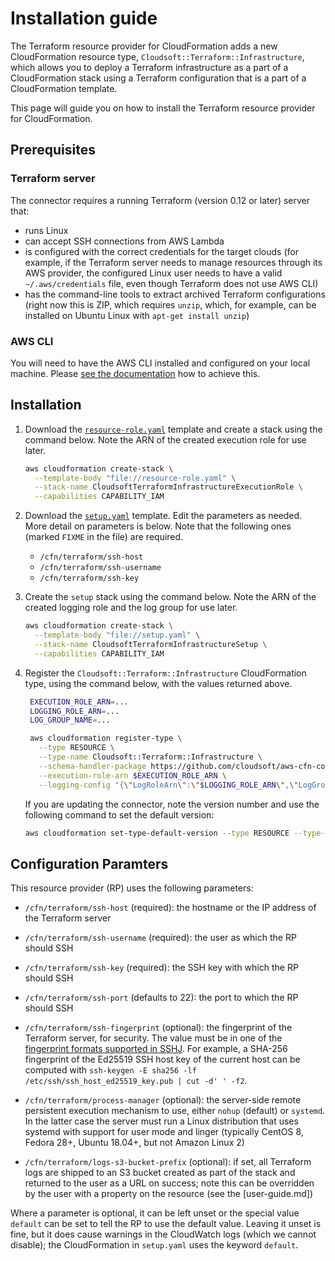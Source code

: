 # Installation guide

The Terraform resource provider for CloudFormation adds a new CloudFormation resource type, `Cloudsoft::Terraform::Infrastructure`, which allows you to deploy a Terraform infrastructure as a part of a CloudFormation stack using a Terraform configuration that is a part of a CloudFormation template.

This page will guide you on how to install the Terraform resource provider for CloudFormation.

## Prerequisites

### Terraform server

The connector requires a running Terraform (version 0.12 or later) server that:
- runs Linux
- can accept SSH connections from AWS Lambda
- is configured with the correct credentials for the target clouds
  (for example, if the Terraform server needs to manage resources through its AWS provider,
  the configured Linux user needs to have a valid `~/.aws/credentials` file, even though
  Terraform does not use AWS CLI)
- has the command-line tools to extract archived Terraform configurations (right now this
  is ZIP, which requires `unzip`, which, for example, can be installed on Ubuntu Linux
  with `apt-get install unzip`)

### AWS CLI

You will need to have the AWS CLI installed and configured on your local machine. Please [see the documentation](https://docs.aws.amazon.com/cli/latest/userguide/cli-chap-install.html) how to achieve this.

## Installation

1. Download the [`resource-role.yaml`](https://raw.githubusercontent.com/cloudsoft/aws-cfn-connector-for-terraform/master/resource-role.yaml) template and create a stack using the command below. 
   Note the ARN of the created execution role for use later.
   ```sh
   aws cloudformation create-stack \
     --template-body "file://resource-role.yaml" \
     --stack-name CloudsoftTerraformInfrastructureExecutionRole \
     --capabilities CAPABILITY_IAM
   ```

1. Download the [`setup.yaml`](https://raw.githubusercontent.com/cloudsoft/aws-cfn-connector-for-terraform/master/setup.yaml) template.
   Edit the parameters as needed. More detail on parameters is below. Note that the following ones (marked `FIXME` in the file) are required.
   
   - `/cfn/terraform/ssh-host`
   - `/cfn/terraform/ssh-username`
   - `/cfn/terraform/ssh-key`
   
1. Create the `setup` stack using the command below. Note the ARN of the created logging role and the log group for use later.
   ```sh
   aws cloudformation create-stack \
     --template-body "file://setup.yaml" \
     --stack-name CloudsoftTerraformInfrastructureSetup \
     --capabilities CAPABILITY_IAM
   ```

1. Register the `Cloudsoft::Terraform::Infrastructure` CloudFormation type, using the command below, with the values returned above.
   ```sh
    EXECUTION_ROLE_ARN=...
    LOGGING_ROLE_ARN=...
    LOG_GROUP_NAME=...

    aws cloudformation register-type \
      --type RESOURCE \
      --type-name Cloudsoft::Terraform::Infrastructure \
      --schema-handler-package https://github.com/cloudsoft/aws-cfn-connector-for-terraform/releases/download/latest/cloudsoft-terraform-infrastructure.zip \
      --execution-role-arn $EXECUTION_ROLE_ARN \
      --logging-config "{\"LogRoleArn\":\"$LOGGING_ROLE_ARN\",\"LogGroupName\": \"$LOG_GROUP_NAME\"}"
   ```
   
   If you are updating the connector, note the version number and use the following command to set the default version:
   ```sh
   aws cloudformation set-type-default-version --type RESOURCE --type-name Cloudsoft::Terraform::Infrastructure --version-id 0000000N
   ```

## Configuration Paramters

This resource provider (RP) uses the following parameters:

   - `/cfn/terraform/ssh-host` (required): the hostname or the IP address of the Terraform server
   
   - `/cfn/terraform/ssh-username` (required): the user as which the RP should SSH
   
   - `/cfn/terraform/ssh-key` (required): the SSH key with which the RP should SSH
    
   - `/cfn/terraform/ssh-port` (defaults to 22): the port to which the RP should SSH
   
   - `/cfn/terraform/ssh-fingerprint` (optional): the fingerprint of the Terraform server, for security.
     The value must be in one of the
     [fingerprint formats supported in SSHJ](https://github.com/hierynomus/sshj/blob/master/src/main/java/net/schmizz/sshj/transport/verification/FingerprintVerifier.java#L33).
     For example, a SHA-256 fingerprint of the Ed25519 SSH host key of the current host
     can be computed with `ssh-keygen -E sha256 -lf /etc/ssh/ssh_host_ed25519_key.pub | cut -d' ' -f2`.
    
   - `/cfn/terraform/process-manager` (optional): the server-side remote persistent execution mechanism to use,
     either `nohup` (default) or `systemd`. In the latter case the server
     must run a Linux distribution that uses systemd with support for user mode and linger
     (typically CentOS 8, Fedora 28+, Ubuntu 18.04+, but not Amazon Linux 2)
        
   - `/cfn/terraform/logs-s3-bucket-prefix` (optional): if set, all Terraform logs are shipped to an S3
     bucket created as part of the stack and returned to the user as a URL on success;
     note this can be overridden by the user with a property on the resource (see the [user-guide.md])

Where a parameter is optional, it can be left unset or the special value `default` can be set to tell the RP
to use the default value.  Leaving it unset is fine, but it does cause warnings in the CloudWatch logs 
(which we cannot disable); the CloudFormation in `setup.yaml` uses the keyword `default`.
  
